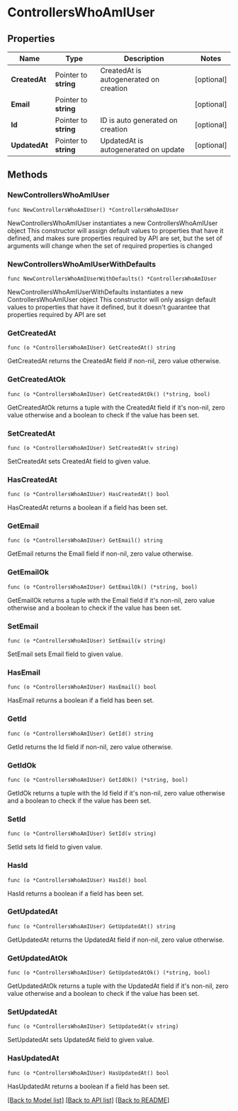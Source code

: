# ControllersWhoAmIUser

## Properties

Name | Type | Description | Notes
------------ | ------------- | ------------- | -------------
**CreatedAt** | Pointer to **string** | CreatedAt is autogenerated on creation | [optional] 
**Email** | Pointer to **string** |  | [optional] 
**Id** | Pointer to **string** | ID is auto generated on creation | [optional] 
**UpdatedAt** | Pointer to **string** | UpdatedAt is autogenerated on update | [optional] 

## Methods

### NewControllersWhoAmIUser

`func NewControllersWhoAmIUser() *ControllersWhoAmIUser`

NewControllersWhoAmIUser instantiates a new ControllersWhoAmIUser object
This constructor will assign default values to properties that have it defined,
and makes sure properties required by API are set, but the set of arguments
will change when the set of required properties is changed

### NewControllersWhoAmIUserWithDefaults

`func NewControllersWhoAmIUserWithDefaults() *ControllersWhoAmIUser`

NewControllersWhoAmIUserWithDefaults instantiates a new ControllersWhoAmIUser object
This constructor will only assign default values to properties that have it defined,
but it doesn't guarantee that properties required by API are set

### GetCreatedAt

`func (o *ControllersWhoAmIUser) GetCreatedAt() string`

GetCreatedAt returns the CreatedAt field if non-nil, zero value otherwise.

### GetCreatedAtOk

`func (o *ControllersWhoAmIUser) GetCreatedAtOk() (*string, bool)`

GetCreatedAtOk returns a tuple with the CreatedAt field if it's non-nil, zero value otherwise
and a boolean to check if the value has been set.

### SetCreatedAt

`func (o *ControllersWhoAmIUser) SetCreatedAt(v string)`

SetCreatedAt sets CreatedAt field to given value.

### HasCreatedAt

`func (o *ControllersWhoAmIUser) HasCreatedAt() bool`

HasCreatedAt returns a boolean if a field has been set.

### GetEmail

`func (o *ControllersWhoAmIUser) GetEmail() string`

GetEmail returns the Email field if non-nil, zero value otherwise.

### GetEmailOk

`func (o *ControllersWhoAmIUser) GetEmailOk() (*string, bool)`

GetEmailOk returns a tuple with the Email field if it's non-nil, zero value otherwise
and a boolean to check if the value has been set.

### SetEmail

`func (o *ControllersWhoAmIUser) SetEmail(v string)`

SetEmail sets Email field to given value.

### HasEmail

`func (o *ControllersWhoAmIUser) HasEmail() bool`

HasEmail returns a boolean if a field has been set.

### GetId

`func (o *ControllersWhoAmIUser) GetId() string`

GetId returns the Id field if non-nil, zero value otherwise.

### GetIdOk

`func (o *ControllersWhoAmIUser) GetIdOk() (*string, bool)`

GetIdOk returns a tuple with the Id field if it's non-nil, zero value otherwise
and a boolean to check if the value has been set.

### SetId

`func (o *ControllersWhoAmIUser) SetId(v string)`

SetId sets Id field to given value.

### HasId

`func (o *ControllersWhoAmIUser) HasId() bool`

HasId returns a boolean if a field has been set.

### GetUpdatedAt

`func (o *ControllersWhoAmIUser) GetUpdatedAt() string`

GetUpdatedAt returns the UpdatedAt field if non-nil, zero value otherwise.

### GetUpdatedAtOk

`func (o *ControllersWhoAmIUser) GetUpdatedAtOk() (*string, bool)`

GetUpdatedAtOk returns a tuple with the UpdatedAt field if it's non-nil, zero value otherwise
and a boolean to check if the value has been set.

### SetUpdatedAt

`func (o *ControllersWhoAmIUser) SetUpdatedAt(v string)`

SetUpdatedAt sets UpdatedAt field to given value.

### HasUpdatedAt

`func (o *ControllersWhoAmIUser) HasUpdatedAt() bool`

HasUpdatedAt returns a boolean if a field has been set.


[[Back to Model list]](../README.md#documentation-for-models) [[Back to API list]](../README.md#documentation-for-api-endpoints) [[Back to README]](../README.md)


